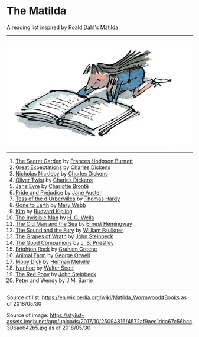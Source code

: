 # The Matilda
A reading list inspired by [Roald Dahl](https://www.goodreads.com/author/show/4273.Roald_Dahl)'s [Matilda](https://www.goodreads.com/book/show/39988.Matilda)

---

![Illustration of Matilda reading a book by Quentin Blake](./matilda-illustration.jpg)

---

1. [The Secret Garden](https://www.goodreads.com/book/show/2998.The_Secret_Garden) by [Frances Hodgson Burnett](https://www.goodreads.com/author/show/2041.Frances_Hodgson_Burnett)
1. [Great Expectations](https://www.goodreads.com/book/show/2623.Great_Expectations) by [Charles Dickens](https://www.goodreads.com/author/show/239579.Charles_Dickens)
1. [Nicholas Nickleby](https://www.goodreads.com/book/show/325085.Nicholas_Nickleby) by [Charles Dickens](https://www.goodreads.com/author/show/239579.Charles_Dickens)
1. [Oliver Twist](https://www.goodreads.com/book/show/18254.Oliver_Twist) by [Charles Dickens](https://www.goodreads.com/author/show/239579.Charles_Dickens)
1. [Jane Eyre](https://www.goodreads.com/book/show/10210.Jane_Eyre) by [Charlotte Brontë](https://www.goodreads.com/author/show/1036615.Charlotte_Bront_)
1. [Pride and Prejudice](https://www.goodreads.com/book/show/1885.Pride_and_Prejudice) by [Jane Austen](https://www.goodreads.com/author/show/1265.Jane_Austen)
1. [Tess of the d'Urbervilles](https://www.goodreads.com/book/show/32261.Tess_of_the_D_Urbervilles) by [Thomas Hardy](https://www.goodreads.com/author/show/15905.Thomas_Hardy)
1. [Gone to Earth](https://www.goodreads.com/book/show/1505329.Gone_to_Earth) by [Mary Webb](https://www.goodreads.com/author/show/5515884.Mary_Webb)
1. [Kim](https://www.goodreads.com/book/show/210834.Kim) by [Rudyard Kipling](https://www.goodreads.com/author/show/6989.Rudyard_Kipling)
1. [The Invisible Man](https://www.goodreads.com/book/show/17184.The_Invisible_Man) by [H. G. Wells](https://www.goodreads.com/author/show/880695.H_G_Wells)
1. [The Old Man and the Sea](https://www.goodreads.com/book/show/2165.The_Old_Man_and_the_Sea) by [Ernest Hemingway](https://www.goodreads.com/author/show/1455.Ernest_Hemingway)
1. [The Sound and the Fury](https://www.goodreads.com/book/show/10975.The_Sound_and_the_Fury) by [William Faulkner](https://www.goodreads.com/author/show/3535.William_Faulkner)
1. [The Grapes of Wrath](https://www.goodreads.com/book/show/18114322-the-grapes-of-wrath) by [John Steinbeck](https://www.goodreads.com/author/show/585.John_Steinbeck)
1. [The Good Companions](https://www.goodreads.com/book/show/625233.The_Good_Companions) by [J. B. Priestley](https://www.goodreads.com/author/show/87149.J_B_Priestley)
1. [Brighton Rock](https://www.goodreads.com/book/show/48862.Brighton_Rock) by [Graham Greene](https://www.goodreads.com/author/show/2533.Graham_Greene)
1. [Animal Farm](https://www.goodreads.com/book/show/7613.Animal_Farm) by [George Orwell](https://www.goodreads.com/author/show/3706.George_Orwell)
1. [Moby Dick](https://www.goodreads.com/book/show/153747.Moby_Dick_or_The_Whale) by [Herman Melville](https://www.goodreads.com/author/show/1624.Herman_Melville)
1. [Ivanhoe](https://www.goodreads.com/book/show/6440.Ivanhoe) by [Walter Scott](https://www.goodreads.com/author/show/4345.Walter_Scott)
1. [The Red Pony](https://www.goodreads.com/book/show/8732.The_Red_Pony) by [John Steinbeck](https://www.goodreads.com/author/show/585.John_Steinbeck)
1. [Peter and Wendy](https://www.goodreads.com/book/show/36639777-peter-and-wendy) by [J.M. Barrie](https://www.goodreads.com/author/show/5255014.J_M_Barrie)

---

Source of list: https://en.wikipedia.org/wiki/Matilda_Wormwood#Books as of 2018/05/30

Source of image: https://stylist-assets.imgix.net/app/uploads/2017/10/25094816/4572af9aee1dca67c56bcc306ae642b5.jpg as of 2018/05/30
